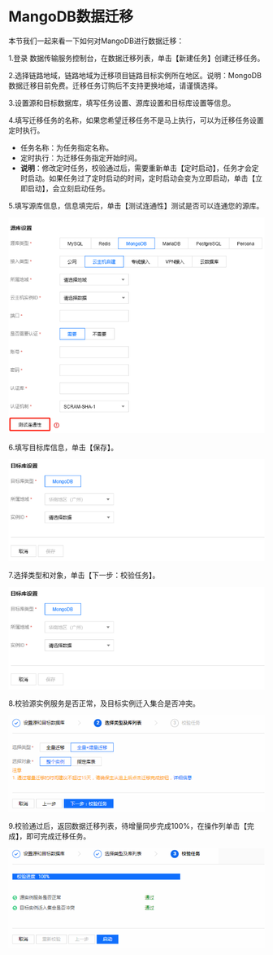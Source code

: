 # MangoDB数据迁移

本节我们一起来看一下如何对MangoDB进行数据迁移：

1.登录 数据传输服务控制台，在数据迁移列表，单击【新建任务】创建迁移任务。

2.选择链路地域，链路地域为迁移项目链路目标实例所在地区。说明：MongoDB 数据迁移目前免费。迁移任务订购后不支持更换地域，请谨慎选择。

3.设置源和目标数据库，填写任务设置、源库设置和目标库设置等信息。

4.填写迁移任务的名称，如果您希望迁移任务不是马上执行，可以为迁移任务设置定时执行。

* 任务名称：为任务指定名称。
* 定时执行：为迁移任务指定开始时间。
* **说明**：修改定时任务，校验通过后，需要重新单击【定时启动】，任务才会定时启动。如果任务过了定时启动的时间，定时启动会变为立即启动，单击【立即启动】，会立刻启动任务。

5.填写源库信息，信息填完后，单击【测试连通性】测试是否可以连通您的源库。

![image](../../../Gallerys/tencentdb6-35.jpg)

6.填写目标库信息，单击【保存】。

![image](../../../Gallerys/tencentdb6-36.jpg)

7.选择类型和对象，单击【下一步：校验任务】。

![image](../../../Gallerys/tencentdb6-37.jpg)

8.校验源实例服务是否正常，及目标实例迁入集合是否冲突。

![image](../../../Gallerys/tencentdb6-38.jpg)

9.校验通过后，返回数据迁移列表，待增量同步完成100%，在操作列单击【完成】，即可完成迁移任务。

![image](../../../Gallerys/tencentdb6-39.jpg)





